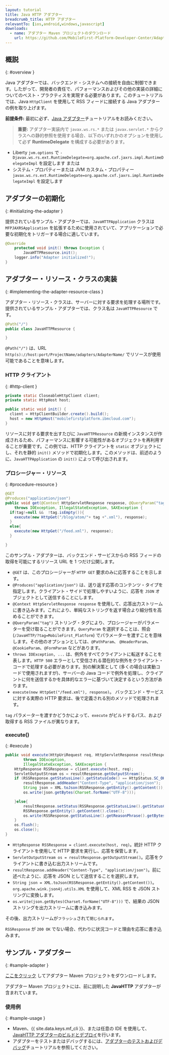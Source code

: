 ```yaml
---
layout: tutorial
title: Java HTTP アダプター
breadcrumb_title: HTTP アダプター
relevantTo: [ios,android,windows,javascript]
downloads:
  - name: アダプター Maven プロジェクトのダウンロード
    url: https://github.com/MobileFirst-Platform-Developer-Center/Adapters/tree/release80
---
```

<!-- NLS_CHARSET=UTF-8 -->
## 概説
{: #overview }

Java アダプターでは、バックエンド・システムへの接続を自由に制御できます。したがって、開発者の責任で、パフォーマンスおよびその他の実装の詳細についてのベスト・プラクティスを実現する必要があります。このチュートリアルでは、Java `HttpClient` を使用して RSS フィードに接続する Java アダプターの例を取り上げます。

**前提条件:** 最初に必ず、[Java アダプター](../)チュートリアルをお読みください。

>**重要:** アダプター実装内で `javax.ws.rs.*` または `javax.servlet.*` からクラスへの静的参照を使用する場合、以下のいずれかのオプションを使用して必ず **RuntimeDelegate** を構成する必要があります。

*	Liberty `jvm.options` で `-Djavax.ws.rs.ext.RuntimeDelegate=org.apache.cxf.jaxrs.impl.RuntimeDelegateImpl` を設定します
または
*	システム・プロパティーまたは JVM カスタム・プロパティー `javax.ws.rs.ext.RuntimeDelegate=org.apache.cxf.jaxrs.impl.RuntimeDelegateImpl` を設定します

## アダプターの初期化
{: #initializing-the-adapter }

提供されているサンプル・アダプターでは、`JavaHTTPApplication` クラスは `MFPJAXRSApplication` を拡張するために使用されていて、アプリケーションで必要な初期化をトリガーする場合に適しています。

```java
@Override
    protected void init() throws Exception {
        JavaHTTPResource.init();
    logger.info("Adapter initialized!");
}
```

## アダプター・リソース・クラスの実装
{: #implementing-the-adapter-resource-class }

アダプター・リソース・クラスは、サーバーに対する要求を処理する場所です。  
提供されているサンプル・アダプターでは、クラス名は `JavaHTTPResource` です。

```java
@Path("/")
public class JavaHTTPResource {

}
```

`@Path("/")` は、URL `http(s)://host:port/ProjectName/adapters/AdapterName/` でリソースが使用可能であることを意味します。

### HTTP クライアント
{: #http-client }

```java
private static CloseableHttpClient client;
private static HttpHost host;

public static void init() {
  client = HttpClientBuilder.create().build();
  host = new HttpHost("mobilefirstplatform.ibmcloud.com");
}
```

リソースに対する要求を出すたびに `JavaHTTPResource` の新規インスタンスが作成されるため、パフォーマンスに影響する可能性があるオブジェクトを再利用することが重要です。この例では、HTTP クライアントを `static` オブジェクトにし、それを静的 `init()` メソッドで初期化します。このメソッドは、前述のように、`JavaHTTPApplication` の `init()` によって呼び出されます。

### プロシージャー・リソース
{: #procedure-resource }

```java
@GET
@Produces("application/json")
public void get(@Context HttpServletResponse response, @QueryParam("tag") String tag)
    throws IOException, IllegalStateException, SAXException {
  if(tag!=null &&  !tag.isEmpty()){
    execute(new HttpGet("/blog/atom/"+ tag +".xml"), response);
  }
  else{
    execute(new HttpGet("/feed.xml"), response);
  }

}
```

このサンプル・アダプターは、バックエンド・サービスからの RSS フィードの取得を可能にするリソース URL を 1 つだけ公開します。

* `@GET` は、このプロシージャーが `HTTP GET` 要求のみに応答することを示します。
* `@Produces("application/json")` は、送り返す応答のコンテンツ・タイプを指定します。クライアント・サイドで処理しやすいように、応答を `JSON` オブジェクトとして送信することにします。
* `@Context HttpServletResponse response` を使用して、応答出力ストリームに書き込みます。これにより、単純なストリングを返す場合より細分性を高めることができます。
* `@QueryParam("tag")` ストリング・タグにより、プロシージャーがパラメーターを受け取ることができます。`QueryParam` を選択することは、照会 (`/JavaHTTP/?tag=MobileFirst_Platform`) でパラメーターを渡すことを意味します。その他のオプションとしては、`@PathParam`、 `@HeaderParam`、`@CookieParam`、`@FormParam` などがあります。
* `throws IOException, ...` は、例外をすべてクライアントに転送することを表します。`HTTP 500` エラーとして受信される潜在的な例外をクライアント・コードで処理する必要があります。別の解決策として (多くの場合は実動コードで使用されますが)、サーバーの Java コードで例外を処理し、クライアントに何を送信するかを具体的なエラーに基づいて決定するという方法があります。
* `execute(new HttpGet("/feed.xml"), response)`。 バックエンド・サービスに対する実際の HTTP 要求は、後で定義される別のメソッドで処理されます。

`tag` パラメーターを渡すかどうかによって、`execute` がビルドするパス、および取得する RSS ファイルが異なります。

### execute()
{: #execute }

```java
public void execute(HttpUriRequest req, HttpServletResponse resultResponse)
        throws IOException,
        IllegalStateException, SAXException {
    HttpResponse RSSResponse = client.execute(host, req);
    ServletOutputStream os = resultResponse.getOutputStream();
    if (RSSResponse.getStatusLine().getStatusCode() == HttpStatus.SC_OK){  
        resultResponse.addHeader("Content-Type", "application/json");
        String json = XML.toJson(RSSResponse.getEntity().getContent());
        os.write(json.getBytes(Charset.forName("UTF-8")));

    }else{
        resultResponse.setStatus(RSSResponse.getStatusLine().getStatusCode());
        RSSResponse.getEntity().getContent().close();
        os.write(RSSResponse.getStatusLine().getReasonPhrase().getBytes());
    }
    os.flush();
    os.close();
}
```

* `HttpResponse RSSResponse = client.execute(host, req)`。統計 HTTP クライアントを使用して HTTP 要求を実行し、応答を保管します。
* `ServletOutputStream os = resultResponse.getOutputStream()`。応答をクライアントに書き込む出力ストリームです。
* `resultResponse.addHeader("Content-Type", "application/json")`。前に述べたように、応答を JSON として送信することを選択します。
* `String json = XML.toJson(RSSResponse.getEntity().getContent())`。`org.apache.wink.json4j.utils.XML` を使用して、XML RSS を JSON ストリングに変換します。
* `os.write(json.getBytes(Charset.forName("UTF-8")))` で、結果の JSON ストリングを出力ストリームに書き込みます。

その後、出力ストリームが`フラッシュ`されて`閉じられます`。

`RSSResponse` が `200 OK` でない場合、代わりに状況コードと理由を応答に書き込みます。

## サンプル・アダプター
{: #sample-adapter }

[ここをクリック](https://github.com/MobileFirst-Platform-Developer-Center/Adapters/tree/release80) してアダプター Maven プロジェクトをダウンロードします。

アダプター Maven プロジェクトには、前に説明した **JavaHTTP** アダプターが含まれています。

### 使用例
{: #sample-usage }

* Maven、{{ site.data.keys.mf_cli }}、または任意の IDE を使用して、[JavaHTTP アダプターのビルドとデプロイ](../../creating-adapters/)を行います。
* アダプターをテストまたはデバッグするには、[アダプターのテストおよびデバッグ](../../testing-and-debugging-adapters)チュートリアルを参照してください。
